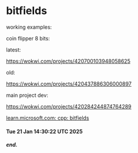 # bitfields

working examples:

coin flipper 8 bits:

latest:

  https://wokwi.com/projects/420700103948058625

old:

  https://wokwi.com/projects/420437886306000897

main project dev:

  https://wokwi.com/projects/420284244874764289

  [ learn.microsoft.com: cpp: bitfields ](https://learn.microsoft.com/en-us/cpp/cpp/cpp-bit-fields?view=msvc-170)

#### Tue 21 Jan 14:30:22 UTC 2025
##### end.
